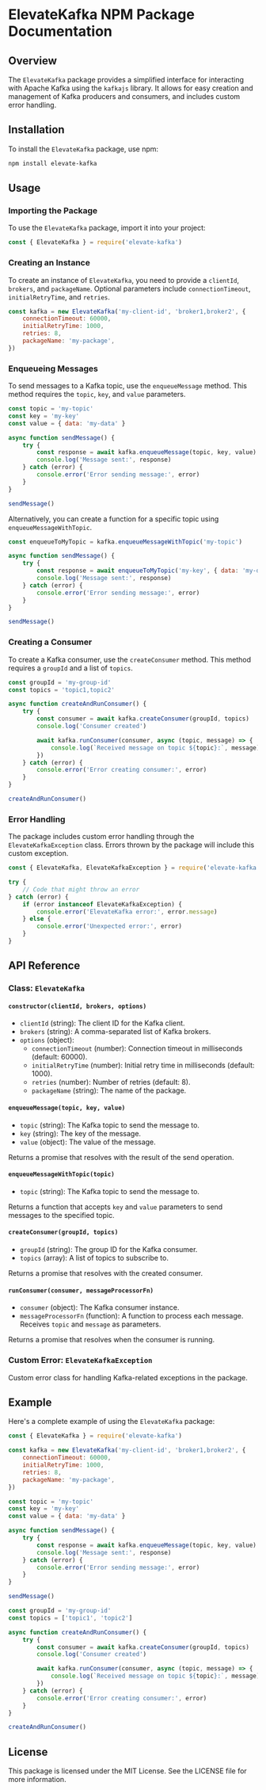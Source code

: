# ElevateKafka NPM Package Documentation

## Overview

The `ElevateKafka` package provides a simplified interface for interacting with Apache Kafka using the `kafkajs` library. It allows for easy creation and management of Kafka producers and consumers, and includes custom error handling.

## Installation

To install the `ElevateKafka` package, use npm:

```bash
npm install elevate-kafka
```

## Usage

### Importing the Package

To use the `ElevateKafka` package, import it into your project:

```javascript
const { ElevateKafka } = require('elevate-kafka')
```

### Creating an Instance

To create an instance of `ElevateKafka`, you need to provide a `clientId`, `brokers`, and `packageName`. Optional parameters include `connectionTimeout`, `initialRetryTime`, and `retries`.

```javascript
const kafka = new ElevateKafka('my-client-id', 'broker1,broker2', {
	connectionTimeout: 60000,
	initialRetryTime: 1000,
	retries: 8,
	packageName: 'my-package',
})
```

### Enqueueing Messages

To send messages to a Kafka topic, use the `enqueueMessage` method. This method requires the `topic`, `key`, and `value` parameters.

```javascript
const topic = 'my-topic'
const key = 'my-key'
const value = { data: 'my-data' }

async function sendMessage() {
	try {
		const response = await kafka.enqueueMessage(topic, key, value)
		console.log('Message sent:', response)
	} catch (error) {
		console.error('Error sending message:', error)
	}
}

sendMessage()
```

Alternatively, you can create a function for a specific topic using `enqueueMessageWithTopic`.

```javascript
const enqueueToMyTopic = kafka.enqueueMessageWithTopic('my-topic')

async function sendMessage() {
	try {
		const response = await enqueueToMyTopic('my-key', { data: 'my-data' })
		console.log('Message sent:', response)
	} catch (error) {
		console.error('Error sending message:', error)
	}
}

sendMessage()
```

### Creating a Consumer

To create a Kafka consumer, use the `createConsumer` method. This method requires a `groupId` and a list of `topics`.

```javascript
const groupId = 'my-group-id'
const topics = 'topic1,topic2'

async function createAndRunConsumer() {
	try {
		const consumer = await kafka.createConsumer(groupId, topics)
		console.log('Consumer created')

		await kafka.runConsumer(consumer, async (topic, message) => {
			console.log(`Received message on topic ${topic}:`, message)
		})
	} catch (error) {
		console.error('Error creating consumer:', error)
	}
}

createAndRunConsumer()
```

### Error Handling

The package includes custom error handling through the `ElevateKafkaException` class. Errors thrown by the package will include this custom exception.

```javascript
const { ElevateKafka, ElevateKafkaException } = require('elevate-kafka')

try {
	// Code that might throw an error
} catch (error) {
	if (error instanceof ElevateKafkaException) {
		console.error('ElevateKafka error:', error.message)
	} else {
		console.error('Unexpected error:', error)
	}
}
```

## API Reference

### Class: `ElevateKafka`

#### `constructor(clientId, brokers, options)`

-   `clientId` (string): The client ID for the Kafka client.
-   `brokers` (string): A comma-separated list of Kafka brokers.
-   `options` (object):
    -   `connectionTimeout` (number): Connection timeout in milliseconds (default: 60000).
    -   `initialRetryTime` (number): Initial retry time in milliseconds (default: 1000).
    -   `retries` (number): Number of retries (default: 8).
    -   `packageName` (string): The name of the package.

#### `enqueueMessage(topic, key, value)`

-   `topic` (string): The Kafka topic to send the message to.
-   `key` (string): The key of the message.
-   `value` (object): The value of the message.

Returns a promise that resolves with the result of the send operation.

#### `enqueueMessageWithTopic(topic)`

-   `topic` (string): The Kafka topic to send the message to.

Returns a function that accepts `key` and `value` parameters to send messages to the specified topic.

#### `createConsumer(groupId, topics)`

-   `groupId` (string): The group ID for the Kafka consumer.
-   `topics` (array): A list of topics to subscribe to.

Returns a promise that resolves with the created consumer.

#### `runConsumer(consumer, messageProcessorFn)`

-   `consumer` (object): The Kafka consumer instance.
-   `messageProcessorFn` (function): A function to process each message. Receives `topic` and `message` as parameters.

Returns a promise that resolves when the consumer is running.

### Custom Error: `ElevateKafkaException`

Custom error class for handling Kafka-related exceptions in the package.

## Example

Here's a complete example of using the `ElevateKafka` package:

```javascript
const { ElevateKafka } = require('elevate-kafka')

const kafka = new ElevateKafka('my-client-id', 'broker1,broker2', {
	connectionTimeout: 60000,
	initialRetryTime: 1000,
	retries: 8,
	packageName: 'my-package',
})

const topic = 'my-topic'
const key = 'my-key'
const value = { data: 'my-data' }

async function sendMessage() {
	try {
		const response = await kafka.enqueueMessage(topic, key, value)
		console.log('Message sent:', response)
	} catch (error) {
		console.error('Error sending message:', error)
	}
}

sendMessage()

const groupId = 'my-group-id'
const topics = ['topic1', 'topic2']

async function createAndRunConsumer() {
	try {
		const consumer = await kafka.createConsumer(groupId, topics)
		console.log('Consumer created')

		await kafka.runConsumer(consumer, async (topic, message) => {
			console.log(`Received message on topic ${topic}:`, message)
		})
	} catch (error) {
		console.error('Error creating consumer:', error)
	}
}

createAndRunConsumer()
```

## License

This package is licensed under the MIT License. See the LICENSE file for more information.
